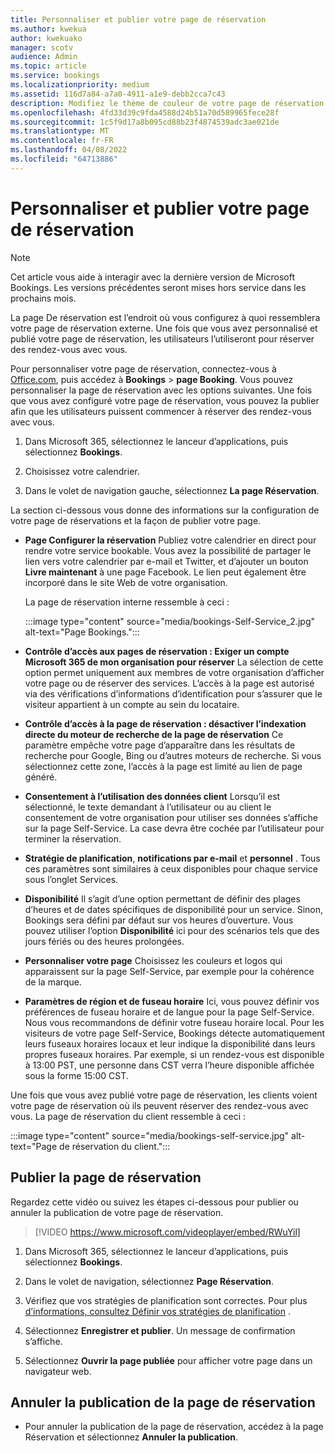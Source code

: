```yaml
---
title: Personnaliser et publier votre page de réservation
ms.author: kwekua
author: kwekuako
manager: scotv
audience: Admin
ms.topic: article
ms.service: bookings
ms.localizationpriority: medium
ms.assetid: 116d7a84-a7a0-4911-a1e9-debb2cca7c43
description: Modifiez le thème de couleur de votre page de réservation dans l’application Microsoft Bookings.
ms.openlocfilehash: 4fd33d39c9fda4588d24b51a70d589965fece28f
ms.sourcegitcommit: 1c5f9d17a8b095cd88b23f4874539adc3ae021de
ms.translationtype: MT
ms.contentlocale: fr-FR
ms.lasthandoff: 04/08/2022
ms.locfileid: "64713886"
---
```

# <a name="customize-and-publish-your-booking-page"></a>Personnaliser et publier votre page de réservation

> [!NOTE]
> Cet article vous aide à interagir avec la dernière version de Microsoft Bookings. Les versions précédentes seront mises hors service dans les prochains mois.

La page De réservation est l’endroit où vous configurez à quoi ressemblera votre page de réservation externe. Une fois que vous avez personnalisé et publié votre page de réservation, les utilisateurs l’utiliseront pour réserver des rendez-vous avec vous.

Pour personnaliser votre page de réservation, connectez-vous à [Office.com](https://office.com), puis accédez à **Bookings** \> **page Booking**. Vous pouvez personnaliser la page de réservation avec les options suivantes. Une fois que vous avez configuré votre page de réservation, vous pouvez la publier afin que les utilisateurs puissent commencer à réserver des rendez-vous avec vous.

1. Dans Microsoft 365, sélectionnez le lanceur d’applications, puis sélectionnez **Bookings**.

1. Choisissez votre calendrier.

1. Dans le volet de navigation gauche, sélectionnez **La page Réservation**.

La section ci-dessous vous donne des informations sur la configuration de votre page de réservations et la façon de publier votre page.

- **Page Configurer la réservation** Publiez votre calendrier en direct pour rendre votre service bookable. Vous avez la possibilité de partager le lien vers votre calendrier par e-mail et Twitter, et d’ajouter un bouton **Livre maintenant** à une page Facebook. Le lien peut également être incorporé dans le site Web de votre organisation.

    La page de réservation interne ressemble à ceci :

    :::image type="content" source="media/bookings-Self-Service_2.jpg" alt-text="Page Bookings.":::

- **Contrôle d’accès aux pages de réservation : Exiger un compte Microsoft 365 de mon organisation pour réserver** La sélection de cette option permet uniquement aux membres de votre organisation d’afficher votre page ou de réserver des services. L’accès à la page est autorisé via des vérifications d’informations d’identification pour s’assurer que le visiteur appartient à un compte au sein du locataire.

- **Contrôle d’accès à la page de réservation : désactiver l’indexation directe du moteur de recherche de la page de réservation** Ce paramètre empêche votre page d’apparaître dans les résultats de recherche pour Google, Bing ou d’autres moteurs de recherche. Si vous sélectionnez cette zone, l’accès à la page est limité au lien de page généré.

- **Consentement à l’utilisation des données client** Lorsqu’il est sélectionné, le texte demandant à l’utilisateur ou au client le consentement de votre organisation pour utiliser ses données s’affiche sur la page Self-Service. La case devra être cochée par l’utilisateur pour terminer la réservation.

- **Stratégie de planification**, **notifications par e-mail** et **personnel** . Tous ces paramètres sont similaires à ceux disponibles pour chaque service sous l’onglet Services.

- **Disponibilité** Il s’agit d’une option permettant de définir des plages d’heures et de dates spécifiques de disponibilité pour un service. Sinon, Bookings sera défini par défaut sur vos heures d’ouverture. Vous pouvez utiliser l’option **Disponibilité** ici pour des scénarios tels que des jours fériés ou des heures prolongées.

- **Personnaliser votre page** Choisissez les couleurs et logos qui apparaissent sur la page Self-Service, par exemple pour la cohérence de la marque.

- **Paramètres de région et de fuseau horaire** Ici, vous pouvez définir vos préférences de fuseau horaire et de langue pour la page Self-Service. Nous vous recommandons de définir votre fuseau horaire local. Pour les visiteurs de votre page Self-Service, Bookings détecte automatiquement leurs fuseaux horaires locaux et leur indique la disponibilité dans leurs propres fuseaux horaires. Par exemple, si un rendez-vous est disponible à 13:00 PST, une personne dans CST verra l’heure disponible affichée sous la forme 15:00 CST.

Une fois que vous avez publié votre page de réservation, les clients voient votre page de réservation où ils peuvent réserver des rendez-vous avec vous. La page de réservation du client ressemble à ceci :

:::image type="content" source="media/bookings-self-service.jpg" alt-text="Page de réservation du client.":::

## <a name="publish-the-booking-page"></a>Publier la page de réservation

Regardez cette vidéo ou suivez les étapes ci-dessous pour publier ou annuler la publication de votre page de réservation.

> [!VIDEO https://www.microsoft.com/videoplayer/embed/RWuYil]

1. Dans Microsoft 365, sélectionnez le lanceur d’applications, puis sélectionnez **Bookings**.

1. Dans le volet de navigation, sélectionnez **Page Réservation**.

1. Vérifiez que vos stratégies de planification sont correctes. Pour plus [d’informations, consultez Définir vos stratégies de planification](set-scheduling-policies.md) .

1. Sélectionnez **Enregistrer et publier**. Un message de confirmation s’affiche.

1. Sélectionnez **Ouvrir la page publiée** pour afficher votre page dans un navigateur web.

## <a name="unpublish-the-booking-page"></a>Annuler la publication de la page de réservation

 - Pour annuler la publication de la page de réservation, accédez à la page Réservation et sélectionnez **Annuler la publication**.
